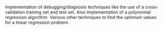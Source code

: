 Implementation of debugging/diagnosis techniques like the use of a cross-validation training set and test set. Also implementation of a polynomial regression algorithm. Various other techniques to find the optimum values for a linear regression problem.
